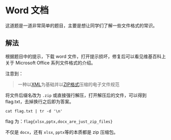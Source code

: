 # Word 文档

这道题是一道非常简单的题目，主要是想让同学们了解一些文件格式的常识。

## 解法

根据题目中的提示，下载 word 文件，打开提示损坏，修复后可以看见维基百科上关于 Microsoft Office 系列文件格式的介绍。

注意到：

> 一种以[XML](https://zh.wikipedia.org/wiki/XML)为基础并以[ZIP格式](https://zh.wikipedia.org/wiki/ZIP%E6%A0%BC%E5%BC%8F)压缩的电子文件规范

将文件后缀名改为 `.zip` 或直接强行解压，打开解压后的文件，可以得到 flag.txt，去掉换行之后即为答案。

```shell
cat flag.txt | tr -d '\n'
```

flag 为：`flag{xlsx,pptx,docx_are_just_zip_files}`

不仅是 `docx`，还有 `xlsx`, `pptx`等的本质都是 zip 压缩包。